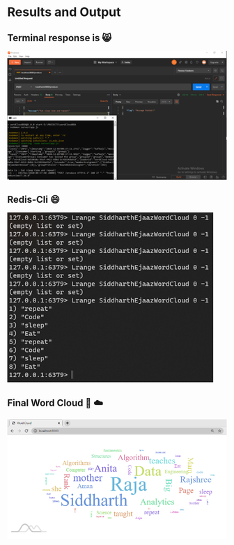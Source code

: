 # Results and Output

## Terminal response is 😸

![Click to view Terminal Response](./output/Postman_Terminal_Response.PNG)

## Redis-Cli 😄

![Click to view Redis-Cli Response](./output/redis_storage.PNG)

## Final Word Cloud 🥰 ☁️

![Click to view Redis-Cli Response](./output/wordCloud.PNG)
